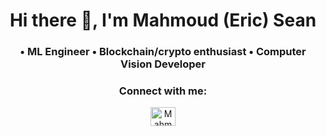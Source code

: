 <h1 align="center">Hi there 👋, I'm Mahmoud (Eric) Sean </h1>
<h3 align="center"> • ML Engineer • Blockchain/crypto enthusiast • Computer Vision Developer </h3>

<h3 align="center">Connect with me:</h3>
<p align="center">
<a href="https://www.linkedin.com/in/mahmoud-derakhshan-horeh-a2b55b79" target="blank"><img align="center" src="https://raw.githubusercontent.com/rahuldkjain/github-profile-readme-generator/master/src/images/icons/Social/linked-in-alt.svg" alt="MahmoudSean" height="30" width="40" /></a>
</p>
